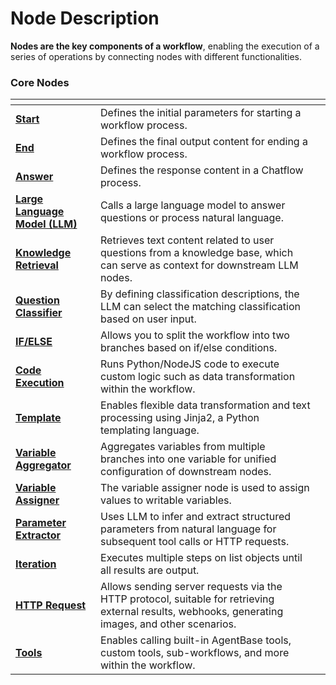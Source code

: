 # Node Description

**Nodes are the key components of a workflow**, enabling the execution of a series of operations by connecting nodes with different functionalities.

### Core Nodes

<table data-view="cards"><thead><tr><th></th><th></th><th></th></tr></thead><tbody><tr><td><a href="start.md"><strong>Start</strong></a></td><td>Defines the initial parameters for starting a workflow process.</td><td></td></tr><tr><td><a href="end.md"><strong>End</strong></a></td><td>Defines the final output content for ending a workflow process.</td><td></td></tr><tr><td><a href="answer.md"><strong>Answer</strong></a></td><td>Defines the response content in a Chatflow process.</td><td></td></tr><tr><td><a href="llm.md"><strong>Large Language Model (LLM)</strong></a></td><td>Calls a large language model to answer questions or process natural language.</td><td></td></tr><tr><td><a href="knowledge_retrieval.md"><strong>Knowledge Retrieval</strong></a></td><td>Retrieves text content related to user questions from a knowledge base, which can serve as context for downstream LLM nodes.</td><td></td></tr><tr><td><a href="question-classifier.md"><strong>Question Classifier</strong></a></td><td>By defining classification descriptions, the LLM can select the matching classification based on user input.</td><td></td></tr><tr><td><a href="ifelse.md"><strong>IF/ELSE</strong></a></td><td>Allows you to split the workflow into two branches based on if/else conditions.</td><td></td></tr><tr><td><a href="code.md"><strong>Code Execution</strong></a></td><td>Runs Python/NodeJS code to execute custom logic such as data transformation within the workflow.</td><td></td></tr><tr><td><a href="template.md"><strong>Template</strong></a></td><td>Enables flexible data transformation and text processing using Jinja2, a Python templating language.</td><td></td></tr><tr><td><a href="variable-assigner.md"><strong>Variable Aggregator</strong></a></td><td>Aggregates variables from multiple branches into one variable for unified configuration of downstream nodes.</td><td></td></tr><tr><td><a href="variable-assignment.md"><strong>Variable Assigner</strong></a></td><td>The variable assigner node is used to assign values to writable variables.</td><td></td></tr><tr><td><a href="parameter-extractor.md"><strong>Parameter Extractor</strong></a></td><td>Uses LLM to infer and extract structured parameters from natural language for subsequent tool calls or HTTP requests.</td><td></td></tr><tr><td><a href="iteration.md"><strong>Iteration</strong></a></td><td>Executes multiple steps on list objects until all results are output.</td><td></td></tr><tr><td><a href="http-request.md"><strong>HTTP Request</strong></a></td><td>Allows sending server requests via the HTTP protocol, suitable for retrieving external results, webhooks, generating images, and other scenarios.</td><td></td></tr><tr><td><a href="tools.md"><strong>Tools</strong></a></td><td>Enables calling built-in AgentBase tools, custom tools, sub-workflows, and more within the workflow.</td><td></td></tr></tbody></table>

